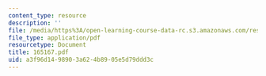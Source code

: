 ```yaml
---
content_type: resource
description: ''
file: /media/https%3A/open-learning-course-data-rc.s3.amazonaws.com/res-12-000-evolution-of-physical-oceanography-spring-2007/a3f96d1498903a624b8905e5d79ddd3c_165167.pdf
file_type: application/pdf
resourcetype: Document
title: 165167.pdf
uid: a3f96d14-9890-3a62-4b89-05e5d79ddd3c
---
```

